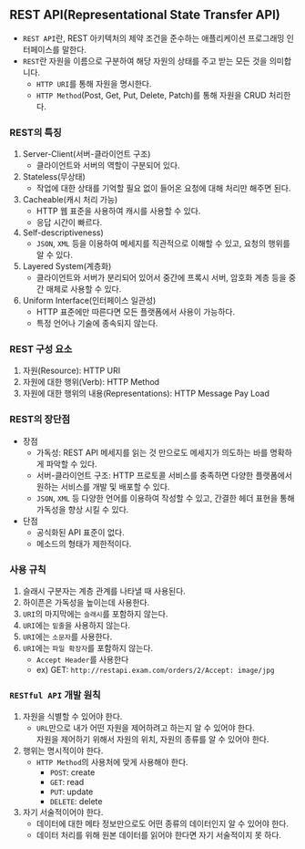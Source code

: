 ## REST API(Representational State Transfer API)
* `REST API`란, REST 아키텍처의 제약 조건을 준수하는 애플리케이션 프로그래밍 인터페이스를 말한다.
* `REST`란 자원을 이름으로 구분하여 해당 자원의 상태를 주고 받는 모든 것을 의미합니다.
  * `HTTP URI`를 통해 자원을 명시한다.
  * `HTTP Method`(Post, Get, Put, Delete, Patch)를 통해 자원을 CRUD 처리한다.

### REST의 특징
1. Server-Client(서버-클라이언트 구조)
   * 클라이언트와 서버의 역할이 구분되어 있다.
2. Stateless(무상태)
   * 작업에 대한 상태를 기억할 필요 없이 들어온 요청에 대해 처리만 해주면 된다.
3. Cacheable(캐시 처리 가능)
   * HTTP 웹 표준을 사용하여 캐시를 사용할 수 있다.
   * 응답 시간이 빠르다.
4. Self-descriptiveness)
   * `JSON`, `XML` 등을 이용하여 메세지를 직관적으로 이해할 수 있고, 요청의 행위를 알 수 있다.
5. Layered System(계층화)
   * 클라이언트와 서버가 분리되어 있어서 중간에 프록시 서버, 암호화 계층 등을 중간 매체로 사용할 수 있다.
6. Uniform Interface(인터페이스 일관성)
   * HTTP 표준에만 따른다면 모든 플랫폼에서 사용이 가능하다.
   * 특정 언어나 기술에 종속되지 않는다.

### REST 구성 요소
1. 자원(Resource): HTTP URI
2. 자원에 대한 행위(Verb): HTTP Method
3. 자원에 대한 행위의 내용(Representations): HTTP Message Pay Load

### REST의 장단점
* 장점
  * 가독성: REST API 메세지를 읽는 것 만으로도 메세지가 의도하는 바를 명확하게 파악할 수 있다.
  * 서버-클라이언트 구조: HTTP 프로토콜 서비스를 충족하면 다양한 플랫폼에서 원하는 서비스를 개발 및 배포할 수 있다.
  * `JSON`, `XML` 등 다양한 언어를 이용하여 작성할 수 있고, 간결한 헤더 표현을 통해 가독성을 향상 시킬 수 있다.
* 단점
  * 공식화된 API 표준이 없다.
  * 메소드의 형태가 제한적이다.

### 사용 규칙
1. 슬래시 구분자는 계층 관계를 나타낼 때 사용된다.
2. 하이픈은 가독성을 높이는데 사용한다.
3. `URI`의 마지막에는 `슬래시`를 포함하지 않는다.
4. `URI`에는 `밑줄`을 사용하지 않는다.
5. `URI`에는 `소문자`를 사용한다.
6. `URI`에는 `파일 확장자`를 포함하지 않는다.
   * `Accept Header`를 사용한다
   * ex) GET: `http://restapi.exam.com/orders/2/Accept: image/jpg`

### `RESTful API` 개발 원칙
1. 자원을 식별할 수 있어야 한다.
   * `URL`만으로 내가 어떤 자원을 제어하려고 하는지 알 수 있어야 한다.      
     자원을 제어하기 위해서 자원의 위치, 자원의 종류를 알 수 있어야 한다.
2. 행위는 명시적이야 한다.
     * `HTTP Method`의 사용처에 맞게 사용해야 한다.
       * `POST`: create
       * `GET`: read
       * `PUT`: update
       * `DELETE`: delete
3. 자기 서술적이어야 한다.
     * 데이터에 대한 메타 정보만으로도 어떤 종류의 데이터인지 알 수 있어야 한다.
     * 데이터 처리를 위해 원본 데이터를 읽어야 한다면 자기 서술적이지 못 하다.
